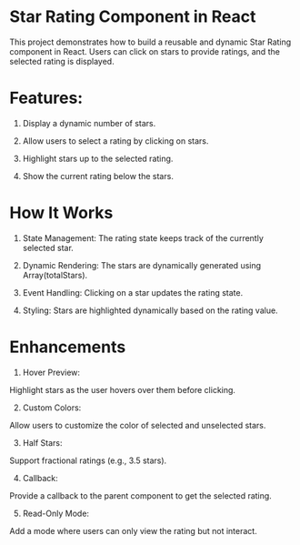 # Star Rating Component in React

This project demonstrates how to build a reusable and dynamic Star Rating component in React. Users can click on stars to provide ratings, and the selected rating is displayed.

# Features:

1. Display a dynamic number of stars.

2. Allow users to select a rating by clicking on stars.

3. Highlight stars up to the selected rating.

4. Show the current rating below the stars.


# How It Works

1. State Management:
The rating state keeps track of the currently selected star.

2. Dynamic Rendering:
The stars are dynamically generated using Array(totalStars).

3. Event Handling:
Clicking on a star updates the rating state.

4. Styling:
Stars are highlighted dynamically based on the rating value.



# Enhancements

1. Hover Preview:

Highlight stars as the user hovers over them before clicking.

2. Custom Colors:

Allow users to customize the color of selected and unselected stars.

3. Half Stars:

Support fractional ratings (e.g., 3.5 stars).

4. Callback:

Provide a callback to the parent component to get the selected rating.

5. Read-Only Mode:

Add a mode where users can only view the rating but not interact.
